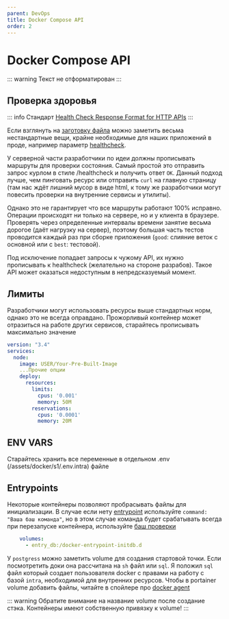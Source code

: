 ```yaml
---
parent: DevOps
title: Docker Compose API
order: 2
---
```


# Docker Compose API

::: warning
Текст не отформатирован
:::

## Проверка здоровья

::: info
Стандарт [Health Check Response Format for HTTP APIs](https://inadarei.github.io/rfc-healthcheck/)
:::

Если взглянуть на [заготовку файла](/assets/docker/s1/docker-compose.yml)
можно заметить весьма нестандартные вещи, крайне необходимые для наших приложений в проде,
например параметр [healthcheck](https://dotsandbrackets.com/docker-health-check-ru/).

У серверной части разработчики по идеи должны прописывать маршруты для проверки состояния. Самый
простой
это отправить запрос курлом в стиле /healthcheck и получить ответ `OK`.
Данный подход лучше, чем пинговать ресурс или отправить `curl` на главную страницу (там нас ждёт
лишний мусор в виде html, к тому же разработчики могут повесить проверки на внутренние сервисы и
утилиты).

Однако это не гарантирует что все маршруты работают 100% исправно. Операции происходят ни только на
сервере, но и у клиента
в браузере. Проверять через определенные интервалы времени занятие весьма дорогое (даёт нагрузку на
сервер), поэтому большая
часть тестов проводится каждый раз при сборке приложения (`good`: слияние веток с основной или с
`best`: тестовой).

Под исключение попадает запросы к чужому API, их нужно прописывать к healthcheck (желательно на
стороне разрабов).
Такое API может оказаться недоступным
в непредсказуемый момент.

## Лимиты

Разработчики могут использовать ресурсы выше стандартных норм, однако это не всегда оправдано.
Прожорливый контейнер
может отразиться на работе других сервисов, старайтесь прописывать максимально значение

```yaml
version: "3.4"
services:
  node:
    image: USER/Your-Pre-Built-Image
	...Прочие опции
    deploy:
      resources:
        limits:
          cpus: '0.001'
          memory: 50M
        reservations:
          cpus: '0.0001'
          memory: 20M
```

## ENV VARS

Старайтесь хранить все переменные в отдельном .env (/assets/docker/s1/.env.intra) файле

## Entrypoints

Некоторые контейнеры позволяют пробрасывать файлы для инициализации.
В случае если
нету [entrypoint](https://stackoverflow.com/questions/52942913/docker-compose-docker-entrypoint)
используйте `command: "Ваша баш команда"`, но в этом случае
команда будет срабатывать всегда при перезапуске контейнера,
используйте [баш проверки](https://sentry.io/answers/determine-whether-a-file-exists-or-not-in-bash/)

```yaml
    volumes:
      - entry_db:/docker-entrypoint-initdb.d

```

У `postgress` можно заметить volume для создания стартовой точки. Если посмотретить доки она
рассчитана на `sh` файл или `sql`. Я положил `sql` файл который создает пользователя docker с
правами на работу с базой `intra`, необходимой для внутренних ресурсов. Чтобы в portainer
volume добавить файлы, читайте в спойлере про [docker agent](/docs/02_devops/portainer.html)

::: warning
Обратите внимание на название volume после создание стэка. Контейнеры имеют собственную привязку к
volume!
:::
